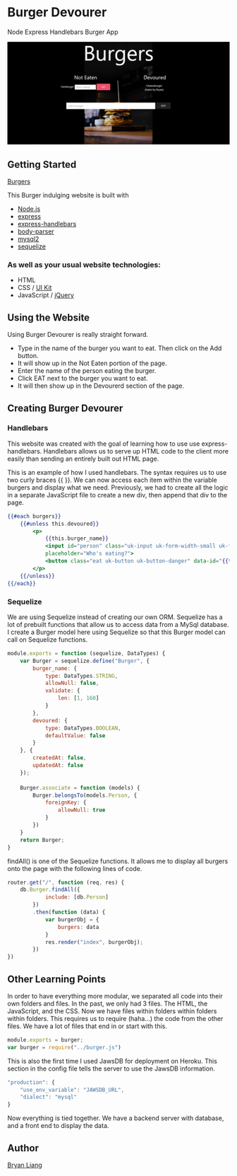 # Burger Devourer
Node Express Handlebars Burger App

![index](https://raw.githubusercontent.com/liangbryan2/Burger-Sequelize/master/public/assets/img/eaten.PNG)

## Getting Started
[Burgers](https://sequelizeburgers2.herokuapp.com/)

This Burger indulging website is built with
* [Node.js](https://nodejs.org/en/) 
* [express](https://www.npmjs.com/package/express)
* [express-handlebars](https://www.npmjs.com/package/express-handlebars)
* [body-parser](https://www.npmjs.com/package/body-parser)
* [mysql2](https://www.npmjs.com/package/mysql2)
* [sequelize](https://www.npmjs.com/package/sequelize)
### As well as your usual website technologies:
* HTML
* CSS / [UI Kit](https://getuikit.com/)
* JavaScript / [jQuery](https://jquery.com/)

## Using the Website
Using Burger Devourer is really straight forward.
* Type in the name of the burger you want to eat. 
Then click on the Add button.
* It will show up in the Not Eaten portion of the page. 
* Enter the name of the person eating the burger.
* Click EAT next to the burger you want to eat. 
* It will then show up in the Devourerd section of the page.

## Creating Burger Devourer
### Handlebars
This website was created with the goal of learning how to use use express-handlebars. 
Handlebars allows us to serve up HTML code to the client more easily than sending an entirely built out HTML page.

This is an example of how I used handlebars. The syntax requires us to use two curly braces {{     }}. We can now access each item within the variable burgers and display what we need. Previously, we had to create all the logic in a separate JavaScript file to create a new div, then append that div to the page.
```handlebars
{{#each burgers}}
    {{#unless this.devoured}}
        <p>
            {{this.burger_name}}
            <input id="person" class="uk-input uk-form-width-small uk-form-small" type="text"
            placeholder="Who's eating?">
            <button class="eat uk-button uk-button-danger" data-id="{{this.id}}">Eat</button>
        </p>
    {{/unless}}
{{/each}}
```
### Sequelize
We are using Sequelize instead of creating our own ORM. Sequelize has a lot of prebuilt functions that allow us to access data from a MySql database. I create a Burger model here using Sequelize so that this Burger model can call on Sequelize functions.
```js
module.exports = function (sequelize, DataTypes) {
    var Burger = sequelize.define("Burger", {
        burger_name: {
            type: DataTypes.STRING,
            allowNull: false,
            validate: {
                len: [1, 160]
            }
        },
        devoured: {
            type: DataTypes.BOOLEAN,
            defaultValue: false
        }
    }, {
        createdAt: false,
        updatedAt: false
    });

    Burger.associate = function (models) {
        Burger.belongsTo(models.Person, {
            foreignKey: {
                allowNull: true
            }
        })
    }
    return Burger;
}
```
findAll() is one of the Sequelize functions. It allows me to display all burgers onto the page with the following lines of code.
```js
router.get("/", function (req, res) {
    db.Burger.findAll({
            include: [db.Person]
        })
        .then(function (data) {
            var burgerObj = {
                burgers: data
            }
            res.render("index", burgerObj);
        })
})
```
## Other Learning Points
In order to have everything more modular, we separated all code into their own folders and files. In the past, we only had 3 files. The HTML, the JavaScript, and the CSS. Now we have files within folders within folders within folders. This requires us to require (haha...) the code from the other files. We have a lot of files that end in or start with this.
```js
module.exports = burger;
var burger = require("../burger.js")
```
This is also the first time I used JawsDB for deployment on Heroku. This section in the config file tells the server to use the JawsDB information.
```js
"production": {
    "use_env_variable": "JAWSDB_URL",
    "dialect": "mysql"
}
```
Now everything is tied together. We have a backend server with database, and a front end to display the data.

## Author
[Bryan Liang](https://github.com/liangbryan2)
